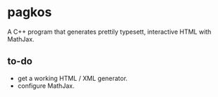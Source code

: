 # pagkos
A C++ program that generates prettily typesett, interactive HTML with MathJax.

## to-do
- get a working HTML / XML generator.
- configure MathJax.

